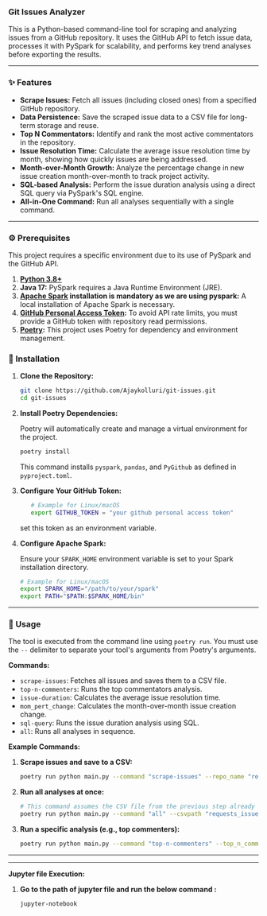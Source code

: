 ### Git Issues Analyzer

This is a Python-based command-line tool for scraping and analyzing issues from a GitHub repository. It uses the GitHub API to fetch issue data, processes it with PySpark for scalability, and performs key trend analyses before exporting the results.

-----

### ✨ Features

  * **Scrape Issues:** Fetch all issues (including closed ones) from a specified GitHub repository.
  * **Data Persistence:** Save the scraped issue data to a CSV file for long-term storage and reuse.
  * **Top N Commentators:** Identify and rank the most active commentators in the repository.
  * **Issue Resolution Time:** Calculate the average issue resolution time by month, showing how quickly issues are being addressed.
  * **Month-over-Month Growth:** Analyze the percentage change in new issue creation month-over-month to track project activity.
  * **SQL-based Analysis:** Perform the issue duration analysis using a direct SQL query via PySpark's SQL engine.
  * **All-in-One Command:** Run all analyses sequentially with a single command.

-----

### ⚙️ Prerequisites

This project requires a specific environment due to its use of PySpark and the GitHub API.

1.  **[Python 3.8+](https://www.python.org/)**
2.  **Java 17:** PySpark requires a Java Runtime Environment (JRE).
3.  **[Apache Spark](https://spark.apache.org/downloads.html) installation is mandatory as we are using pyspark:** A local installation of Apache Spark is necessary.
4.  **[GitHub Personal Access Token](https://docs.github.com/en/authentication/keeping-your-account-and-data-secure/managing-your-personal-access-tokens):** To avoid API rate limits, you must provide a GitHub token with repository read permissions.
5.  **[Poetry](https://python-poetry.org/):** This project uses Poetry for dependency and environment management.

### 🔧 Installation

1.  **Clone the Repository:**

    ```bash
    git clone https://github.com/Ajaykolluri/git-issues.git
    cd git-issues
    ```

2.  **Install Poetry Dependencies:**

    Poetry will automatically create and manage a virtual environment for the project.

    ```bash
    poetry install
    ```

    This command installs `pyspark`, `pandas`, and `PyGithub` as defined in `pyproject.toml`.

3.  **Configure Your GitHub Token:**
     ```bash
        # Example for Linux/macOS
        export GITHUB_TOKEN = "your github personal access token"
     ```
     set this token as an environment variable.

4.  **Configure Apache Spark:**

    Ensure your `SPARK_HOME` environment variable is set to your Spark installation directory.

    ```bash
    # Example for Linux/macOS
    export SPARK_HOME="/path/to/your/spark"
    export PATH="$PATH:$SPARK_HOME/bin"
    ```

-----

### 🚀 Usage

The tool is executed from the command line using `poetry run`. You must use the `--` delimiter to separate your tool's arguments from Poetry's arguments.

**Commands:**

  - `scrape-issues`: Fetches all issues and saves them to a CSV file.
  - `top-n-commenters`: Runs the top commentators analysis.
  - `issue-duration`: Calculates the average issue resolution time.
  - `mom_pert_change`: Calculates the month-over-month issue creation change.
  - `sql-query`: Runs the issue duration analysis using SQL.
  - `all`: Runs all analyses in sequence.

**Example Commands:**

1.  **Scrape issues and save to a CSV:**

    ```bash
    poetry run python main.py --command "scrape-issues" --repo_name "requests/requests" --csvpath "requests_issues.csv"
    ```

2.  **Run all analyses at once:**

    ```bash
    # This command assumes the CSV file from the previous step already exists.
    poetry run python main.py --command "all" --csvpath "requests_issues.csv"
    ```

3.  **Run a specific analysis (e.g., top commenters):**

    ```bash
    poetry run python main.py --command "top-n-commenters" --top_n_commeters 10 --csvpath "requests_issues.csv"
    ```
    
-----

----
**Jupyter file Execution:**

1.  **Go to the path of jupyter file and run the below command :**

    ```bash
    jupyter-notebook
    ```
